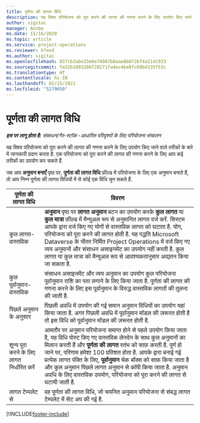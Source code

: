 ```yaml
---
title: पूर्णता की लागत विधि
description: यह विषय परियोजना को पूरा करने की लागत की गणना करने के लिए उपयोग किए जाने वाले तरीकों के बारे में जानकारी प्रदान करता है.
author: sigitac
manager: Annbe
ms.date: 11/16/2020
ms.topic: article
ms.service: project-operations
ms.reviewer: kfend
ms.author: sigitac
ms.openlocfilehash: 837cb3abe33e6e74087b8aae8b072bf4a21dc933
ms.sourcegitcommit: fa32b1893286f20271fa4ec4be8fc68bd135f53c
ms.translationtype: HT
ms.contentlocale: hi-IN
ms.lasthandoff: 02/15/2021
ms.locfileid: "5279050"
---
```

# <a name="cost-to-complete-methods"></a>पूर्णता की लागत विधि

_**इस पर लागू होता है:** संसाधन/गैर-स्टॉक -आधारित परिदृश्यों के लिए परियोजना संचालन_

यह विषय परियोजना को पूरा करने की लागत की गणना करने के लिए उपयोग किए जाने वाले तरीकों के बारे में जानकारी प्रदान करता है. एक परियोजना को पूरा करने की लागत की गणना करने के लिए आप कई तरीकों का उपयोग कर सकते हैं. 

जब आप **अनुमान बनाएँ** पृष्ठ पर, **पूर्णता की लागत विधि** फ़ील्ड में परियोजना के लिए एक अनुमान बनाते हैं, तो आप निम्न पूर्णता की लागत विधियों में से कोई एक विधि चुन सकते हैं.

| पूर्णता की लागत विधि    | विवरण                                                                                                                                                                                                                                                                                                                                                                                                                                                                                        |
|------------------------------|----------------------------------------------------------------------------------------------------------------------------------------------------------------------------------------------------------------------------------------------------------------------------------------------------------------------------------------------------------------------------------------------------------------------------------------------------------------------------------------------------|
| कुल लागत-वास्तविक            | **अनुमान** पृष्ठ पर **लागत अनुमान** बटन का उपयोग करके **कुल लागत** या **कुल मात्रा** फ़ील्ड में मैन्युअल रूप से अनुमानित लागत दर्ज करें. सिस्टम आपके द्वारा दर्ज किए गए योगों से वास्तविक लागत को घटाता है. योग, परियोजना को पूरा करने की लागत होती है. यह पद्धति Microsoft Dataverse के भीतर निर्मित Project Operations में दर्ज किए गए व्यय अनुमानों और संसाधन असाइनमेंट का उपयोग नहीं करती है. कुल लागत या कुल मात्रा को मैन्युअल रूप से आवश्यकतानुसार अद्यतन किया जा सकता है.  |
| कुल पूर्वानुमान-वास्तविक        | संसाधन असाइनमेंट और व्यय अनुमान का उपयोग कुल परियोजना पूर्वानुमान राशि का पता लगाने के लिए किया जाता है. पूर्णता की लागत की गणना करने के लिए इस पूर्वानुमान के विरुद्ध वास्तविक लागतों की तुलना की जाती है.                                                                                                                                                                                                                                                                          |
| पिछले अनुमान के अनुसार         | पिछली अवधि में उपयोग की गई समान अनुमान विधियों का उपयोग यहां किया जाता है. अगर पिछली अवधि में पूर्वानुमान मॉडल की ज़रूरत होती है तो इस विधि को पूर्वानुमान मॉडल की ज़रूरत होती है.                                                                                                                                                                                                                                                                                                                           |
| शून्य पूरा करने के लिए लागत निर्धारित करें | आमतौर पर अनुमान परियोजना समाप्त होने से पहले उपयोग किया जाता है, यह विधि पोस्ट किए गए वास्तविक लेनदेन के साथ कुल अनुमानों का मिलान करती हैं और **पूर्णता की लागत** स्तंभ को साफ़ करती है. पूर्ण हो जाने पर, परिणाम हमेशा 100 प्रतिशत होता है. आपके द्वारा बनाई गई प्रत्येक लागत पंक्ति के लिए, **पूर्वानुमान** चेक बॉक्स को साफ़ किया जाता है और कुल अनुमान पिछले लागत अनुमान से कॉपी किया जाता है. अनुमान अवधि के लिए वास्तविक उपयोग, परियोजना को पूरा करने की लागत से घटायी जाती है.              |
| लागत टेम्पलेट से           | वह पूर्णता की लागत विधि, जो चयनित अनुमान परियोजना से संबद्ध लागत टेम्पलेट में सेट अप की गई है.                                                                                                                                                                                                                                                                                                                                                                          |


[!INCLUDE[footer-include](../includes/footer-banner.md)]